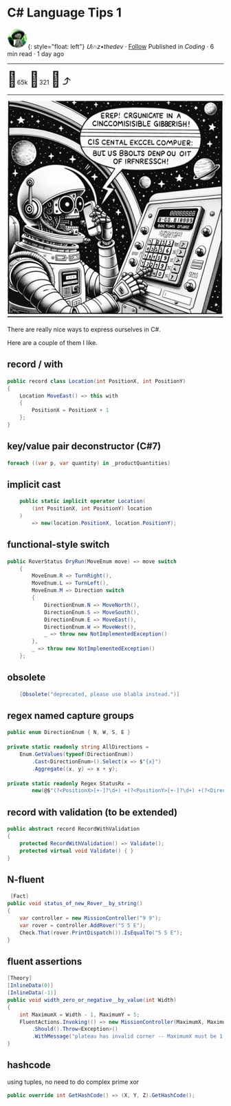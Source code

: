 # C# Language Tips 1

![logo](../pix/viiinzzz48.png){: style="float: left"}
*Մι∩z•thedev* · [Follow](mailto:vinz.thedev@gmail.com)
Published in *Coding* · 6 min read · 1 day ago
___
<span style="font-size:2.5em">👏</span>65k <span style="font-size:2.5em">💬</span>321 <span style="font-size:2.5em">🔖</span> <span style="font-size:2.5em">⤴️</span>
___

![pix](../pix/cs-lang-tips.png)

There are really nice ways to express ourselves in C#.

Here are a couple of them I like.

## record / with

```csharp
public record class Location(int PositionX, int PositionY)
{
    Location MoveEast() => this with
    {
        PositionX = PositionX + 1
    };
}
```

## key/value pair deconstructor (C#7)

``` csharp
foreach ((var p, var quantity) in _productQuantities)
```

## implicit cast

```csharp
    public static implicit operator Location(
        (int PositionX, int PositionY) location
    )
        => new(location.PositionX, location.PositionY);
```

## functional-style switch

```csharp
public RoverStatus DryRun(MoveEnum move) => move switch
    {
        MoveEnum.R => TurnRight(),
        MoveEnum.L => TurnLeft(),
        MoveEnum.M => Direction switch
        {
            DirectionEnum.N => MoveNorth(),
            DirectionEnum.S => MoveSouth(),
            DirectionEnum.E => MoveEast(),
            DirectionEnum.W => MoveWest(),
            _ => throw new NotImplementedException()
        },
        _ => throw new NotImplementedException()
    };
```

## obsolete

```csharp
    [Obsolete("deprecated, please use blabla instead.")]
```

## regex named capture groups

```csharp
public enum DirectionEnum { N, W, S, E }

private static readonly string AllDirections = 
    Enum.GetValues(typeof(DirectionEnum))
        .Cast<DirectionEnum>().Select(x => $"{x}")
        .Aggregate((x, y) => x + y);

private static readonly Regex StatusRx =
        new(@$"(?<PositionX>[+-]?\d+) +(?<PositionY>[+-]?\d+) +(?<Direction>[{AllDirections}])");
```

## record with validation (to be extended)

```csharp
public abstract record RecordWithValidation
{
    protected RecordWithValidation() => Validate();
    protected virtual void Validate() { }
}
```

## N-fluent

```csharp
 [Fact]
public void status_of_new_Rover__by_string()
{
    var controller = new MissionController("9 9");
    var rover = controller.AddRover("5 5 E");
    Check.That(rover.PrintDispatch()).IsEqualTo("5 5 E");
}
```

## fluent assertions

```csharp
[Theory]
[InlineData(0)]
[InlineData(-1)]
public void width_zero_or_negative__by_value(int Width)
{
    int MaximumX = Width - 1, MaximumY = 5;
    FluentActions.Invoking(() => new MissionController(MaximumX, MaximumY))
        .Should().Throw<Exception>()
        .WithMessage("plateau has invalid corner -- MaximumX must be 1 or greater odd");
}
```

## hashcode

using tuples, no need to do complex prime xor

```csharp
public override int GetHashCode() => (X, Y, Z).GetHashCode();
```

